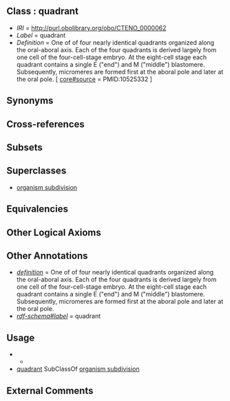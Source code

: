 
## Class : quadrant

 * *IRI* = http://purl.obolibrary.org/obo/CTENO_0000062
 * *Label* = quadrant
 * *Definition* = One of of four nearly identical quadrants organized along the oral-aboral axis. Each of the four quadrants is derived largely from one cell of the four-cell-stage embryo. At the eight-cell stage each quadrant contains a single E ("end") and M ("middle") blastomere. Subsequently, micromeres are formed first at the aboral pole and later at the oral pole. [ [core#source](../../ce/core#source.md) = PMID:10525332 ]

## Synonyms


## Cross-references


## Subsets


## Superclasses

 * [organism subdivision](../../UBERON/75/UBERON_0000475.md)

## Equivalencies


## Other Logical Axioms


## Other Annotations

 * *[definition](../../IAO/15/IAO_0000115.md)* = One of of four nearly identical quadrants organized along the oral-aboral axis. Each of the four quadrants is derived largely from one cell of the four-cell-stage embryo. At the eight-cell stage each quadrant contains a single E ("end") and M ("middle") blastomere. Subsequently, micromeres are formed first at the aboral pole and later at the oral pole.
 * *[rdf-schema#label](../../el/rdf-schema#label.md)* = quadrant

## Usage

 * -
 * [quadrant](../../CTENO/62/CTENO_0000062.md) SubClassOf [organism subdivision](../../UBERON/75/UBERON_0000475.md)

## External Comments

